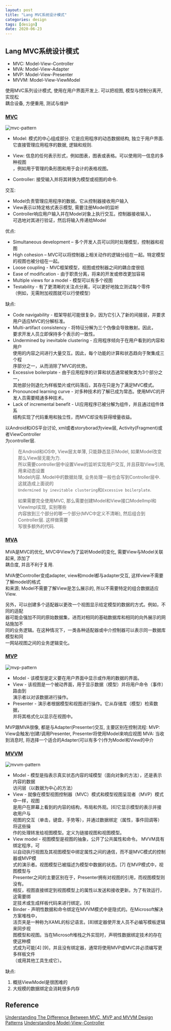 ```yaml
---
layout: post
title: "Lang MVC系统设计模式"
categories: design
tags: [design]
date: 2020-06-23
---
```


## Lang MVC系统设计模式

* MVC: Model-View-Controller
* MVA: Model-View-Adapter
* MVP: Model-View-Presenter
* MVVM: Model-View-ViewModel

使用MVC系列设计模式, 使用在用户界面开发上. 可以把视图, 模型与控制分离开, 实现松  
耦合设备, 方便重用, 测试与维护


### [MVC](https://en.wikipedia.org/wiki/Model%E2%80%93view%E2%80%93controller)

![mvc-pattern](../images/mvc-pattern.png)

* Model: 模式的中心组成部分. 它是应用程序的动态数据结构, 独立于用户界面.   
    它直接管理应用程序的数据, 逻辑和规则.

* View: 信息的任何表示形式，例如图表，图表或表格。可以使用同一信息的多种视图  
    ，例如用于管理的条形图和用于会计的表格视图。

* Controller: 接受输入并将其转换为模型或视图的命令.

交互:
* Model负责管理应用程序的数据。它从控制器接收用户输入
* View表示以特定格式表示模型, 需要注册Model的监听
* Controller响应用户输入并在Model对象上执行交互。控制器接收输入，  
    可选地对其进行验证，然后将输入传递给Model

优点:
* Simultaneous development – 多个开发人员可以同时处理模型，控制器和视图
* High cohesion – MVC可以将控制器上相关动作的逻辑分组在一起。特定模型的视图也被分组在一起。
* Loose coupling - MVC框架模型，视图或控制器之间的耦合度很低
* Ease of modification - 由于职责分离，将来的开发或修改更加容易
* Multiple views for a model - 模型可以有多个视图
* Testability - 有了更清晰的关注点分离，可以更好地独立测试每个零件  
    （例如，无需附加视图就可以行使模型）

缺点:
* Code navigability - 框架导航可能很复杂，因为它引入了新的间接层，并要求用户适应MVC的分解标准。
* Multi-artifact consistency - 将特征分解为三个伪像会导致散射。因此，  
    要求开发人员立即保持多个表示的一致性。
* Undermined by inevitable clustering - 应用程序倾向于在用户看到的内容和用户  
    使用的内容之间进行大量交互。因此，每个功能的计算和状态趋向于聚集成三个程  
    序部分之一，从而消除了MVC的优势。
* Excessive boilerplate - 由于应用程序的计算和状态通常被聚类为3个部分之一，  
    其他部分则退化为样板垫片或代码落后，其存在只是为了满足MVC模式。
* Pronounced learning curve - 对多种技术的了解已成为常态。使用MVC的开发人员需要精通多种技术。
* Lack of incremental benefit - UI应用程序已被分解为组件，并且通过组件体系  
    结构实现了代码重用和独立性，而MVC却没有获得增量收益。 

以Android和iOS平台讨论, xml或者storyborad为view层, Activity(Fragment)或者ViewController  
为controller层.
> 在Android和iOS中, View层太单薄, 只能静态显示Model, 如果Model改变那么View层无能为力.  
> 所以需要controller层中设置View的监听实现用户交互, 并且获取View引用, 用来动态设置  
> Model内容. Model中的数据处理, 业务处理一般也会写到Controller层中. 这就造成上面说的  
> `Undermined by inevitable clustering`和`Excessive boilerplate`.
>
> 如果需要完全使用MVC, 那么需要创建Model和View接口ModelImpl和ViewImpl实现, 实别哪些  
> 内容放到三个部分的哪一个部分(MVC中定义不清晰), 然后组合到Controller层. 这样做需要  
> 写很多额外的代码.

### [MVA](https://en.wikipedia.org/wiki/Model%E2%80%93view%E2%80%93adapter)

MVA是MVC的优化, MVC中View为了监听Model的变化, 需要View与Model关联起来, 添加了  
耦合度, 并且不利于复用.

MVA使Controller变成adapter, view和model都与adapter交互, 这样view不需要了解model的格式  
和来源; Model不需要了解View是怎么展示的, 所以不需要特定的组合数据适应View.

另外，可以创建多个适配器以更改一个视图显示给定模型的数据的方式。例如，不同的适配  
器可能会强加不同的原始数据集，进而对相同的基础数据库和相同的向外展示的网站施加不  
同的业务逻辑。在这种情况下，一类各种适配器或中介控制器可以表示同一数据库模型和同  
一网站视图之间的业务逻辑变化。

### [MVP](https://en.wikipedia.org/wiki/Model%E2%80%93view%E2%80%93presenter)

![mvp-pattern](../images/mvp-pattern.png)

* Model - 该模型是定义要在用户界面中显示或作用的数据的界面。
* View - 该视图是一个被动界面，用于显示数据（模型）并将用户命令（事件）路由到  
    演示者以对该数据进行操作。
* Presenter - 演示者根据模型和视图进行操作。它从存储库（模型）检索数据，  
    并将其格式化以显示在视图中。

MVP跟MVA很像, 都是与Adapter(Presenter)交互, 主要区别在控制流程:
MVP: View会触发/创建/调用Presenter, Presenter将使用Model来响应视图 
MVA: 当收到消息时, 将选择一个适合的Adapter(可以有多个)作为Model和View的中介

### [MVVM](https://en.wikipedia.org/wiki/Model%E2%80%93view%E2%80%93viewmodel)


![mvvm-pattern](../images/mvvm-pattern.png)

* Model - 模型是指表示真实状态内容的域模型（面向对象的方法），还是表示内容的数据  
    访问层（以数据为中心的方法）
* View - 就像在模型视图控制器（MVC）模式和模型视图呈现者（MVP）模式中一样，视图  
    是用户在屏幕上看到的内容的结构，布局和外观。[6]它显示模型的表示并接收用户与  
    视图的交互（单击，键盘，手势等），并通过数据绑定（属性，事件回调等）将这些操  
    作的处理转发给视图模型。定义为链接视图和视图模型。
* View model - 视图模型是视图的抽象，公开了公共属性和命令。 MVVM具有绑定程序，可  
    以自动执行视图及其视图模型中绑定属性之间的通信，而不是MVC模式的控制器或MVP模  
    式的演示者。视图模型已被描述为模型中数据的状态。[7] 在MVP模式中，视图模型与  
    Presenter之间的主要区别在于，Presenter拥有对视图的引用，而视图模型则没有。  
    相反，视图直接绑定到视图模型上的属性以发送和接收更新。为了有效运行，这需要绑  
    定技术或生成样板代码来进行绑定。[6]
* Binder - 声明性数据和命令绑定在MVVM模式中是隐式的。在Microsoft解决方案堆栈中，  
    活页夹是一种称为XAML的标记语言。[8]绑定器使开发人员不必编写模板逻辑来同步视  
    图模型和视图。当在Microsoft堆栈之外实现时，声明性数据绑定技术的存在使这种模  
    式成为可能[4] [9]，并且没有绑定器，通常将使用MVP或MVC并必须编写更多样板文件  
    （或用其他工具生成它）。

缺点: 
1. 概括ViewModel是很困难的
2. 大规模的数据绑定会消耗很多内存

## Reference

[Understanding The Difference Between MVC, MVP and MVVM Design Patterns](https://www.linkedin.com/pulse/understanding-difference-between-mvc-mvp-mvvm-design-rishabh-software)
[Understanding Model-View-Controller](https://stefanoborini.com/book-modelviewcontroller/)

